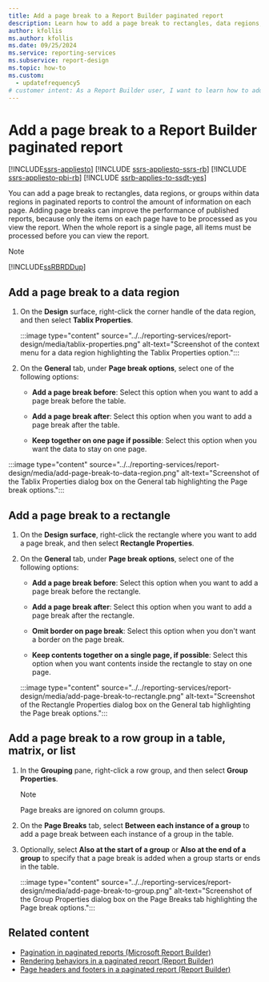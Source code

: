 ```yaml
---
title: Add a page break to a Report Builder paginated report
description: Learn how to add a page break to rectangles, data regions, or groups within data regions in Report Builder to control the information on each page.
author: kfollis
ms.author: kfollis
ms.date: 09/25/2024
ms.service: reporting-services
ms.subservice: report-design
ms.topic: how-to
ms.custom:
  - updatefrequency5
# customer intent: As a Report Builder user, I want to learn how to add page break elements in my reports so that I can better control the information on the page.
---
```

# Add a page break to a Report Builder paginated report

[!INCLUDE[ssrs-appliesto](../../includes/ssrs-appliesto.md)] [!INCLUDE [ssrs-appliesto-ssrs-rb](../../includes/ssrs-appliesto-ssrs-rb.md)] [!INCLUDE [ssrs-appliesto-pbi-rb](../../includes/ssrs-appliesto-pbi-rb.md)] [!INCLUDE [ssrb-applies-to-ssdt-yes](../../includes/ssrb-applies-to-ssdt-yes.md)]

You can add a page break to rectangles, data regions, or groups within data regions in paginated reports to control the amount of information on each page. Adding page breaks can improve the performance of published reports, because only the items on each page have to be processed as you view the report. When the whole report is a single page, all items must be processed before you can view the report.  
  
> [!NOTE]  
> [!INCLUDE[ssRBRDDup](../../includes/ssrbrddup-md.md)]  
  
## Add a page break to a data region  
  
1. On the **Design** surface, right-click the corner handle of the data region, and then select **Tablix Properties**.

    :::image type="content" source="../../reporting-services/report-design/media/tablix-properties.png" alt-text="Screenshot of the context menu for a data region highlighting the Tablix Properties option.":::
  
1. On the **General** tab, under **Page break options**, select one of the following options:
  
    - **Add a page break before**: Select this option when you want to add a page break before the table.  
  
    - **Add a page break after**: Select this option when you want to add a page break after the table.  
  
    - **Keep together on one page if possible**: Select this option when you want the data to stay on one page.

:::image type="content" source="../../reporting-services/report-design/media/add-page-break-to-data-region.png" alt-text="Screenshot of the Tablix Properties dialog box on the General tab highlighting the Page break options.":::
  
## Add a page break to a rectangle  
  
1. On the **Design surface**, right-click the rectangle where you want to add a page break, and then select **Rectangle Properties**.  
  
1. On the **General** tab, under **Page break options**, select one of the following options:  
  
    - **Add a page break before**: Select this option when you want to add a page break before the rectangle.  
  
    - **Add a page break after**: Select this option when you want to add a page break after the rectangle.  
  
    - **Omit border on page break**: Select this option when you don't want a border on the page break.  
  
    - **Keep contents together on a single page, if possible**: Select this option when you want contents inside the rectangle to stay on one page.

    :::image type="content" source="../../reporting-services/report-design/media/add-page-break-to-rectangle.png" alt-text="Screenshot of the Rectangle Properties dialog box on the General tab highlighting the Page break options.":::
  
## Add a page break to a row group in a table, matrix, or list  
  
1. In the **Grouping** pane, right-click a row group, and then select **Group Properties**.  
  
    > [!NOTE]  
    > Page breaks are ignored on column groups.  
  
1. On the **Page Breaks** tab, select **Between each instance of a group** to add a page break between each instance of a group in the table.  
  
1. Optionally, select **Also at the start of a group** or **Also at the end of a group** to specify that a page break is added when a group starts or ends in the table.  

    :::image type="content" source="../../reporting-services/report-design/media/add-page-break-to-group.png" alt-text="Screenshot of the Group Properties dialog box on the Page Breaks tab highlighting the Page break options.":::

## Related content

- [Pagination in paginated reports (Microsoft Report Builder)](../../reporting-services/report-design/pagination-in-reporting-services-report-builder-and-ssrs.md)
- [Rendering behaviors in a paginated report (Report Builder)](../../reporting-services/report-design/rendering-behaviors-report-builder-and-ssrs.md)
- [Page headers and footers in a paginated report (Report Builder)](../../reporting-services/report-design/page-headers-and-footers-report-builder-and-ssrs.md)
